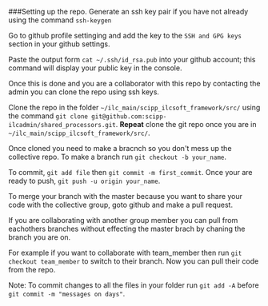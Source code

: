 ###Setting up the repo.
Generate an ssh key pair if you have not already using the command `ssh-keygen`

Go to github profile settinging and add the key to the `SSH and GPG keys` section in your github settings.

Paste the output form  `cat ~/.ssh/id_rsa.pub` into your github account; this command will display your public key in the console.

Once this is done and you are a collaborator with this repo by contacting the admin you can clone the repo using ssh keys.

Clone the repo in the folder `~/ilc_main/scipp_ilcsoft_framework/src/` using the command `git clone git@github.com:scipp-ilcadmin/shared_processors.git`.
**Repeat** clone the git repo once you are in `~/ilc_main/scipp_ilcsoft_framework/src/`.

Once cloned you need to make a bracnch so you don't mess up the collective repo.
To make a branch run `git checkout -b your_name`.

To commit, `git add file` then `git commit -m first_commit`.
Once your are ready to push, `git push -u origin your_name`.

To merge your branch with the master because you want to share your code with the collective group, goto github and make a pull request.

If you are collaborating with another group member you can pull from eachothers branches without effecting the master brach by chaning the branch you are on.

For example if you want to collaborate with team_member then run `git checkout team_member` to switch to their branch. Now you can pull their code from the repo.

Note: To commit changes to all the files in your folder run `git add -A` before `git commit -m "messages on days"`.

